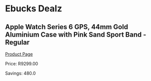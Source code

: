 
# Ebucks Dealz
## Apple Watch Series 6 GPS, 44mm Gold Aluminium Case with Pink Sand Sport Band - Regular
[Product Page](https://www.ebucks.com/web/shop/productSelected.do?prodId=1047938359&catId=842820660)

Price: R9299.00

Savings: 480.0


	